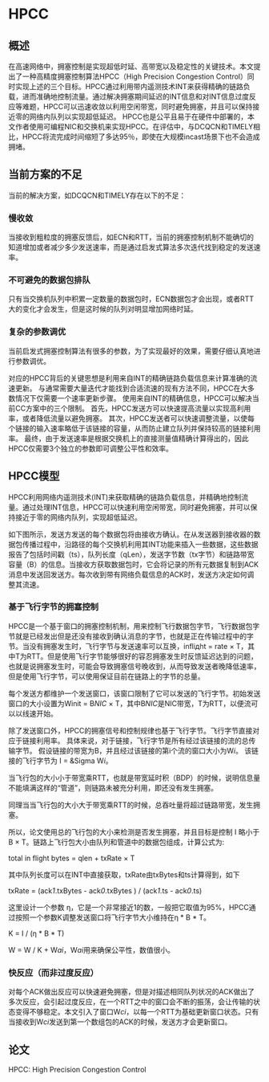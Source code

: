 # HPCC

## 概述

在高速网络中，拥塞控制是实现超低时延、高带宽以及稳定性的关键技术。本文提出了一种高精度拥塞控制算法HPCC（High Precision Congestion Control）同时实现上述的三个目标。HPCC通过利用带内遥测技术INT来获得精确的链路负载，进而准确地控制流量。通过解决拥塞期间延迟的INT信息和对INT信息过度反应等难题，HPCC可以迅速收敛以利用空闲带宽，同时避免拥塞，并且可以保持接近零的网络内队列以实现超低延迟。 HPCC也是公平且易于在硬件中部署的，本文作者使用可编程NIC和交换机来实现HPCC。在评估中，与DCQCN和TIMELY相比，HPCC将流完成时间缩短了多达95％，即使在大规模incast场景下也不会造成拥堵。

## 当前方案的不足

当前的解决方案，如DCQCN和TIMELY存在以下的不足：

### 慢收敛

当接收到粗粒度的拥塞反馈后，如ECN和RTT，当前的拥塞控制机制不能确切的知道增加或者减少多少发送速率，而是通过启发式算法多次迭代找到稳定的发送速率。

### 不可避免的数据包排队

只有当交换机队列中积累一定数量的数据包时，ECN数据包才会出现，或者RTT大的变化才会发生，但是这时候的队列对明显增加网络时延。

### 复杂的参数调优

当前启发式拥塞控制算法有很多的参数，为了实现最好的效果，需要仔细认真地进行参数调优。

对应的HPCC背后的关键思想是利用来自INT的精确链路负载信息来计算准确的流速更新。 与通常需要大量迭代才能找到合适流速的现有方法不同，HPCC在大多数情况下仅需要一个速率更新步骤。 使用来自INT的精确信息，HPCC可以解决当前CC方案中的三个限制。 首先，HPCC发送方可以快速提高流量以实现高利用率，或者降低流量以避免拥塞。 其次，HPCC发送者可以快速调整流量，以使每个链接的输入速率略低于该链接的容量，从而防止建立队列并保持较高的链接利用率。 最终，由于发送速率是根据交换机上的直接测量值精确计算得出的，因此HPCC仅需要3个独立的参数即可调整公平性和效率。


## HPCC模型

HPCC利用网络内遥测技术(INT)来获取精确的链路负载信息，并精确地控制流量。通过处理INT信息，HPCC可以快速利用空闲带宽，同时避免拥塞，并可以保持接近于零的网络内队列，实现超低延迟。

如下图所示，发送方发送的每个数据包将由接收方确认。在从发送器到接收器的数据包传播过程中，沿路径的每个交换机利用其INT功能来插入一些数据，这些数据报告了包括时间戳（ts），队列长度（qLen），发送字节数（tx字节）和链路带宽容量（B）的信息。当接收方获取数据包时，它会将记录的所有元数据复制到ACK消息中发送回发送方。每次收到带有网络负载信息的ACK时，发送方决定如何调整其流速。

### 基于飞行字节的拥塞控制

HPCC是一个基于窗口的拥塞控制机制，用来控制飞行数据包字节，飞行数据包字节就是已经发出但是还没有接收到确认消息的字节，也就是正在传输过程中的字节。当没有拥塞发生时，飞行字节与发送速率可以互换，infliдht = rate × T，其中T为RTT。但是使用飞行字节能够很好的容忍拥塞发生时反馈延迟达到的问题，也就是说拥塞发生时，可能会导致拥塞信号晚收到，从而导致发送者晚降低速率，但是使用飞行字节，可以使用保证目前在链路上的字节的总量。

每个发送方都维护一个发送窗口，该窗口限制了它可以发送的飞行字节。初始发送窗口的大小设置为Winit = B*NIC* × T，其中B*NIC*是NIC带宽，T为RTT，以便流可以以线速开始。

除了发送窗口外，HPCC的拥塞信号和控制规律也基于飞行字节。飞行字节直接对应于链接利用率。 具体来说，对于链接，飞行字节是所有经过该链接的流的总传输字节。 假设链接的带宽为B，并且经过该链接的第i个流的窗口大小为W*i*。 该链接的飞行字节为 I = &Sigma W*i*。

当飞行包的大小小于带宽乘RTT，也就是带宽延时积（BDP）的时候，说明信息量不能填满这样的“管道”，则链路未被充分利用，即还没有发生拥塞。


同理当当飞行包的大小大于带宽乘RTT的时候，总吞吐量将超过链路带宽，发生拥塞。


所以，论文使用总的飞行包的大小来检测是否发生拥塞，并且目标是控制 I 略小于B × T。链路上飞行包大小由队列和管道中的数据包组成，计算公式为:

total in flight bytes = qlen + txRate × T

其中队列长度可以在INT中直接获取，txRate由txBytes和ts计算得到，如下

txRate = (ack*1*.txBytes - ack*0*.txBytes ) / (ack*1*.ts - ack*0*.ts)

这里设计一个参数 η，它是一个非常接近1的数，一般把它取值为95%，HPCC通过按照一个参数K调整发送窗口将飞行字节大小维持在η * B * T。

K = I / (η * B * T)

W = W / K + W*ai*，W*ai*用来确保公平性，数值很小。


### 快反应（而非过度反应）


对每个ACK做出反应可以快速避免拥塞，但是对描述相同队列状况的ACK做出了多次反应，会引起过度反应，在一个RTT之中的窗口会不断的振荡，会让传输的状态变得不够稳定。本文引入了窗口W*ci*，以每一个RTT为基础更新窗口状态。只有当接收到W*ci*发送到第一个数组包的ACK的时候，发送方才会更新窗口。



## 论文

HPCC: High Precision Congestion Control



